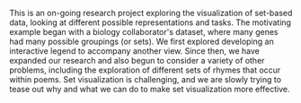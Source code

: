 This is an on-going research project exploring the visualization of set-based data, looking at different possible representations and tasks. The motivating example began with a biology collaborator's dataset, where many genes had many possible groupings (or sets). We first explored developing an interactive legend to accompany another view. Since then, we have expanded our research and also begun to consider a variety of other problems, including the exploration of different sets of rhymes that occur within poems. Set visualization is challenging, and we are slowly trying to tease out why and what we can do to make set visualization more effective.
